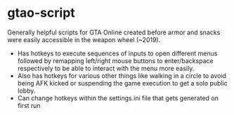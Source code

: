# gtao-script
 Generally helpful scripts for GTA Online created before armor and snacks were easily accessible in the weapon wheel (~2019).
 
 - Has hotkeys to execute sequences of inputs to open different menus followed by remapping left/right mouse buttons to enter/backspace respectively to be able to interact with the menu more easily.
 - Also has hotkeys for various other things like walking in a circle to avoid being AFK kicked or suspending the game execution to get a solo public lobby.
 - Can change hotkeys within the settings.ini file that gets generated on first run

